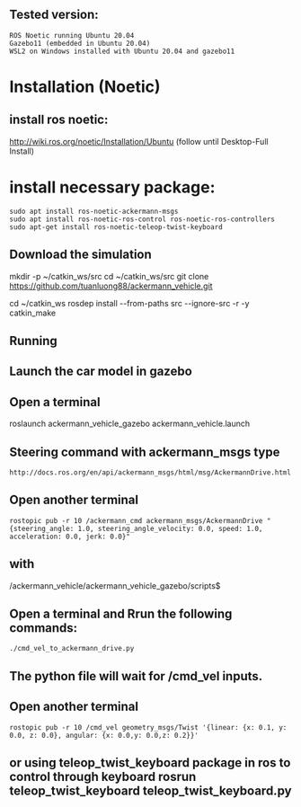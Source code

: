 ## Tested version:

    ROS Noetic running Ubuntu 20.04
    Gazebo11 (embedded in Ubuntu 20.04)
    WSL2 on Windows installed with Ubuntu 20.04 and gazebo11

# Installation (Noetic)
## install ros noetic:

  http://wiki.ros.org/noetic/Installation/Ubuntu (follow until Desktop-Full Install)
# install necessary package:
    sudo apt install ros-noetic-ackermann-msgs 
    sudo apt install ros-noetic-ros-control ros-noetic-ros-controllers 
    sudo apt-get install ros-noetic-teleop-twist-keyboard
## Download the simulation

   mkdir -p ~/catkin_ws/src cd ~/catkin_ws/src git clone https://github.com/tuanluong88/ackermann_vehicle.git

cd ~/catkin_ws rosdep install --from-paths src --ignore-src -r -y catkin_make
## Running
## Launch the car model in gazebo
## Open a terminal
  roslaunch ackermann_vehicle_gazebo ackermann_vehicle.launch
  
## Steering command with ackermann_msgs type
    http://docs.ros.org/en/api/ackermann_msgs/html/msg/AckermannDrive.html
## Open another terminal
    rostopic pub -r 10 /ackermann_cmd ackermann_msgs/AckermannDrive "{steering_angle: 1.0, steering_angle_velocity: 0.0, speed: 1.0, acceleration: 0.0, jerk: 0.0}"
## with
/ackermann_vehicle/ackermann_vehicle_gazebo/scripts$
## Open a terminal and Rrun the following commands:
    ./cmd_vel_to_ackermann_drive.py
    
## The python file will wait for /cmd_vel inputs.
## Open another terminal

    rostopic pub -r 10 /cmd_vel geometry_msgs/Twist '{linear: {x: 0.1, y: 0.0, z: 0.0}, angular: {x: 0.0,y: 0.0,z: 0.2}}'

## or using teleop_twist_keyboard package in ros to control through keyboard rosrun teleop_twist_keyboard teleop_twist_keyboard.py
